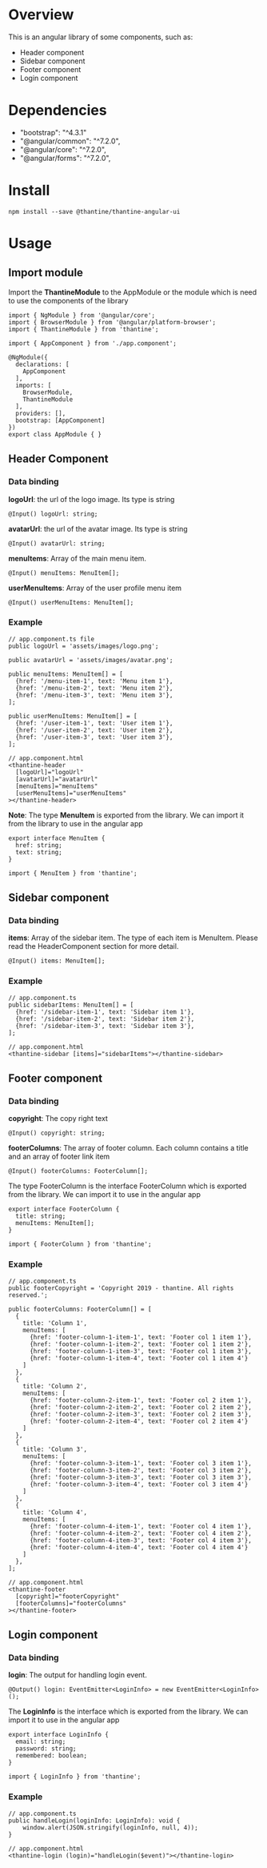 # Overview
This is an angular library of some components, such as:
- Header component
- Sidebar component
- Footer component
- Login component

# Dependencies
- "bootstrap": "^4.3.1"
- "@angular/common": "^7.2.0",
- "@angular/core": "^7.2.0",
- "@angular/forms": "^7.2.0",

# Install
```
npm install --save @thantine/thantine-angular-ui
```
# Usage

## Import module
Import the **ThantineModule** to the AppModule or the module which is need to use the components of the library

```
import { NgModule } from '@angular/core';
import { BrowserModule } from '@angular/platform-browser';
import { ThantineModule } from 'thantine';

import { AppComponent } from './app.component';

@NgModule({
  declarations: [
    AppComponent
  ],
  imports: [
    BrowserModule,
    ThantineModule
  ],
  providers: [],
  bootstrap: [AppComponent]
})
export class AppModule { }
```

## Header Component

### Data binding

**logoUrl**: the url of the logo image. Its type is string

```
@Input() logoUrl: string;
```

**avatarUrl**: the url of the avatar image. Its type is string
```
@Input() avatarUrl: string;
```

**menuItems**: Array of the main menu item.
```
@Input() menuItems: MenuItem[];
```

**userMenuItems**: Array of the user profile menu item
```
@Input() userMenuItems: MenuItem[];
```

### Example

```
// app.component.ts file
public logoUrl = 'assets/images/logo.png';

public avatarUrl = 'assets/images/avatar.png';

public menuItems: MenuItem[] = [
  {href: '/menu-item-1', text: 'Menu item 1'},
  {href: '/menu-item-2', text: 'Menu item 2'},
  {href: '/menu-item-3', text: 'Menu item 3'},
];

public userMenuItems: MenuItem[] = [
  {href: '/user-item-1', text: 'User item 1'},
  {href: '/user-item-2', text: 'User item 2'},
  {href: '/user-item-3', text: 'User item 3'},
];

// app.component.html
<thantine-header
  [logoUrl]="logoUrl"
  [avatarUrl]="avatarUrl"
  [menuItems]="menuItems"
  [userMenuItems]="userMenuItems"
></thantine-header>
```

**Note**: The type **MenuItem** is exported from the library. We can import it from the library to use in the angular app
```
export interface MenuItem {
  href: string;
  text: string;
}

import { MenuItem } from 'thantine';
```

## Sidebar component

### Data binding

**items**: Array of the sidebar item. The type of each item is MenuItem. Please read the HeaderComponent section for more detail.
```
@Input() items: MenuItem[];
```

### Example
```
// app.component.ts
public sidebarItems: MenuItem[] = [
  {href: '/sidebar-item-1', text: 'Sidebar item 1'},
  {href: '/sidebar-item-2', text: 'Sidebar item 2'},
  {href: '/sidebar-item-3', text: 'Sidebar item 3'},
];

// app.component.html
<thantine-sidebar [items]="sidebarItems"></thantine-sidebar>
```

## Footer component
### Data binding

**copyright**: The copy right text
```
@Input() copyright: string;
```

**footerColumns**: The array of footer column. Each column contains a title and an array of footer link item
```
@Input() footerColumns: FooterColumn[];
```

The type FooterColumn is the interface FooterColumn which is exported from the library. We can import it to use in the angular app

```
export interface FooterColumn {
  title: string;
  menuItems: MenuItem[];
}

import { FooterColumn } from 'thantine';
```

### Example
```
// app.component.ts
public footerCopyright = 'Copyright 2019 - thantine. All rights reserved.';

public footerColumns: FooterColumn[] = [
  {
    title: 'Column 1',
    menuItems: [
      {href: 'footer-column-1-item-1', text: 'Footer col 1 item 1'},
      {href: 'footer-column-1-item-2', text: 'Footer col 1 item 2'},
      {href: 'footer-column-1-item-3', text: 'Footer col 1 item 3'},
      {href: 'footer-column-1-item-4', text: 'Footer col 1 item 4'}
    ]
  },
  {
    title: 'Column 2',
    menuItems: [
      {href: 'footer-column-2-item-1', text: 'Footer col 2 item 1'},
      {href: 'footer-column-2-item-2', text: 'Footer col 2 item 2'},
      {href: 'footer-column-2-item-3', text: 'Footer col 2 item 3'},
      {href: 'footer-column-2-item-4', text: 'Footer col 2 item 4'}
    ]
  },
  {
    title: 'Column 3',
    menuItems: [
      {href: 'footer-column-3-item-1', text: 'Footer col 3 item 1'},
      {href: 'footer-column-3-item-2', text: 'Footer col 3 item 2'},
      {href: 'footer-column-3-item-3', text: 'Footer col 3 item 3'},
      {href: 'footer-column-3-item-4', text: 'Footer col 3 item 4'}
    ]
  },
  {
    title: 'Column 4',
    menuItems: [
      {href: 'footer-column-4-item-1', text: 'Footer col 4 item 1'},
      {href: 'footer-column-4-item-2', text: 'Footer col 4 item 2'},
      {href: 'footer-column-4-item-3', text: 'Footer col 4 item 3'},
      {href: 'footer-column-4-item-4', text: 'Footer col 4 item 4'}
    ]
  },
];

// app.component.html
<thantine-footer
  [copyright]="footerCopyright"
  [footerColumns]="footerColumns"
></thantine-footer>
```

## Login component
### Data binding
**login**: The output for handling login event.
```
@Output() login: EventEmitter<LoginInfo> = new EventEmitter<LoginInfo>();
```

The **LoginInfo** is the interface which is exported from the library. We can import it to use in the angular app

```
export interface LoginInfo {
  email: string;
  password: string;
  remembered: boolean;
}

import { LoginInfo } from 'thantine';
```

### Example
```
// app.component.ts
public handleLogin(loginInfo: LoginInfo): void {
    window.alert(JSON.stringify(loginInfo, null, 4));
}

// app.component.html
<thantine-login (login)="handleLogin($event)"></thantine-login>
```
